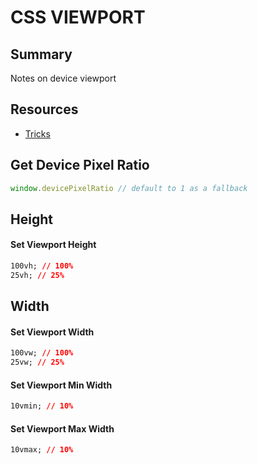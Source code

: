 # CSS VIEWPORT

## Summary
Notes on device viewport

## Resources
- [Tricks](https://css-tricks.com/fun-viewport-units/)

## Get Device Pixel Ratio

```javascript
window.devicePixelRatio // default to 1 as a fallback
```

## Height

#### Set Viewport Height
```css
100vh; // 100%
25vh; // 25%
```

## Width

#### Set Viewport Width
```css
100vw; // 100%
25vw; // 25%
```

#### Set Viewport Min Width
```css
10vmin; // 10%
```

#### Set Viewport Max Width
```css
10vmax; // 10%
```
